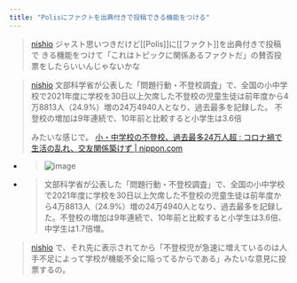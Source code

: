 ```yaml
---
title: "Polisにファクトを出典付きで投稿できる機能をつける"
---
```


> [nishio](https://twitter.com/nishio/status/1661281219118612482) ジャスト思いつきだけど[[Polis]]に[[ファクト]]を出典付きで投稿で きる機能をつけて「これはトピックに関係あるファクトだ」の賛否投票をしたらいいんじゃないかな

> [nishio](https://twitter.com/nishio/status/1661281436865896450) 文部科学省が公表した「問題行動・不登校調査」で、全国の小中学校で2021年度に学校を30日以上欠席した不登校の児童生徒は前年度から4万8813人（24.9%）増の24万4940人となり、過去最多を記録した。 不登校の増加は9年連続で、10年前と比較すると小学生は3.6倍
>
>  みたいな感じで。
[小・中学校の不登校、過去最多24万人超 : コロナ禍で生活の乱れ、交友関係築けず | nippon.com](https://www.nippon.com/ja/japan-data/h01510/#:~:text=文部科学省が公表,倍%E3%80%81中学生は1.7倍増%E3%80%82)
- > ![image](https://gyazo.com/8aea837cc9c4af89df3e113837814ccc/thumb/1000)
- > 文部科学省が公表した「問題行動・不登校調査」で、全国の小中学校で2021年度に学校を30日以上欠席した不登校の児童生徒は前年度から4万8813人（24.9%）増の24万4940人となり、過去最多を記録した。不登校の増加は9年連続で、10年前と比較すると小学生は3.6倍、中学生は1.7倍増。

> [nishio](https://twitter.com/nishio/status/1661281907722579968) で、それ先に表示されてから「不登校児が急速に増えているのは人手不足によって学校が機能不全に陥ってるからである」みたいな意見に投票するの。
